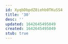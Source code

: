 ```yaml
---
id: XyqbDbpdZ8iehb0TKuSS4
title: '30'
desc: ''
updated: 1642645495049
created: 1642645495049
stub: true
---
```


